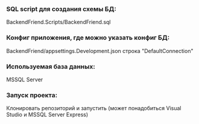 ### SQL script для создания схемы БД:  
BackendFriend.Scripts/BackendFriend.sql

### Конфиг приложения, где можно указать конфиг БД:  
BackendFriend/appsettings.Development.json строка "DefaultConnection"

### Используемая база данных:  
MSSQL Server

### Запуск проекта:  
Клонировать репозиторий и запустить (может понадобиться Visual Studio и MSSQL Server Express)
